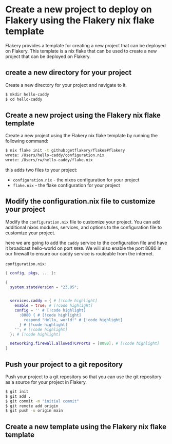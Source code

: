 # Create a new project to deploy on Flakery using the Flakery nix flake template

Flakery provides a template for creating a new project that can be deployed on Flakery. This template is a nix flake that can be used to create a new project that can be deployed on Flakery. 

## create a new directory for your project

Create a new directory for your project and navigate to it.

```bash
$ mkdir hello-caddy
$ cd hello-caddy
```

## Create a new project using the Flakery nix flake template

Create a new project using the Flakery nix flake template by running the following command:

```bash
$ nix flake init -t github:getflakery/flakes#flakery
wrote: /Users/hello-caddy/configuration.nix
wrote: /Users/rw/hello-caddy/flake.nix
```

this adds two files to your project:

- `configuration.nix` - the nixos configuration for your project
- `flake.nix` - the flake configuration for your project

## Modify the configuration.nix file to customize your project

Modify the `configuration.nix` file to customize your project. You can add additional nixos modules, services, and options to the configuration file to customize your project.

here we are going to add the `caddy` service to the configuration file and have it broadcast hello-world on port `8080`. We will also enable the port 8080 in our firewall to ensure our caddy service is routeable from the internet. 


`configuration.nix`:
```nix
{ config, pkgs, ... }:

{
  system.stateVersion = "23.05";


  services.caddy = { # [!code highlight]
    enable = true; # [!code highlight]
    config = '' # [!code highlight]
      :8080 { # [!code highlight]
        respond "Hello, world!" # [!code highlight]
      } # [!code highlight]
    ''; # [!code highlight]
  }; # [!code highlight]

  networking.firewall.allowedTCPPorts = [8080]; # [!code highlight]
}
```

## Push your project to a git repository

Push your project to a git repository so that you can use the git repository as a source for your project in Flakery.

```bash
$ git init
$ git add .
$ git commit -m "initial commit"
$ git remote add origin
$ git push -u origin main
```

## Create a new template using the Flakery nix flake template






